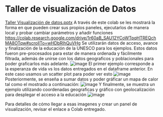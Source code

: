# Taller de visualización de Datos
[Taller Visualización de datos.pptx](https://github.com/Thomatrix/mi-dashboard/files/10471328/Taller.Visualizacion.de.datos.pptx)
A través de este colab se les mostrará la forma en que pueden crear sus propios paneles, ejecutarlos de manera local y probar cambiar parámetros y añadir funciones
https://colab.research.google.com/drive/1r60aB_SAU12YCoWTpqHTREQchMA8OTqw#scrollTo=wHDbRlhQuVHg
Se utilizarán datos de acceso, avance y finalización de la educación de la UNESCO para los ejemplos. Estos datos fueron pre-procesados para estar de manera ordenada y fácilmente filtrada, además de unirse con los datos geograficos y poblacionales para poder graficarlos más adelante.
![image](https://user-images.githubusercontent.com/8061574/213838734-df867e58-a5da-45af-97e1-fe7f045a2a56.png)
El primer ejemplo corresponde a la esperanza de vida vs los datos entregados en el dataframe anterior. En este caso usamos un scatter plot para poder ver esto
![image](https://user-images.githubusercontent.com/8061574/213838912-b8e0009d-c8ba-4c57-ba7c-a63aa014177c.png)
Posteriormente, se enseña a sumar datos y poder gráficar un mapa de calor tal como el mostrado a continuación:
![image](https://user-images.githubusercontent.com/8061574/213839278-1e5a6e9f-4f9e-4a8b-9825-32af7e2c5273.png)
Y finalmente, se muestra un ejemplo utilizando coordenadas geograficas y gráfico con geolocalización para desplegar el acceso a la educación
![image](https://user-images.githubusercontent.com/8061574/213839451-eb8fd625-aa7b-479d-8ae8-4b84ecec5e85.png)

Para detalles de cómo llegar a esas imagenes y crear un panel de visualización, revisar el enlace a Colab entregado.
